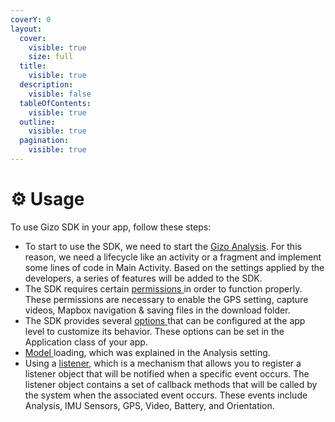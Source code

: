 ```yaml
---
coverY: 0
layout:
  cover:
    visible: true
    size: full
  title:
    visible: true
  description:
    visible: false
  tableOfContents:
    visible: true
  outline:
    visible: true
  pagination:
    visible: true
---
```


# ⚙ Usage

To use Gizo SDK in your app, follow these steps:

* To start to use the SDK, we need to start the [Gizo Analysis](gizo-analysis.md). For this reason, we need a lifecycle like an activity or a fragment and implement some lines of code in Main Activity. Based on the settings applied by the developers, a series of features will be added to the SDK.
* The SDK requires certain [permissions ](permissions.md)in order to function properly. These permissions are necessary to enable the GPS setting, capture videos, Mapbox navigation & saving files in the download folder.
* The SDK provides several [options ](app-options/)that can be configured at the app level to customize its behavior. These options can be set in the Application class of your app.
* [Model ](app-options/gizoanalysissettings.md#step-1-adding-model)loading, which was explained in the Analysis setting.
* Using a [listener](listeners.md), which is a mechanism that allows you to register a listener object that will be notified when a specific event occurs. The listener object contains a set of callback methods that will be called by the system when the associated event occurs. These events include Analysis, IMU Sensors, GPS, Video, Battery, and Orientation.

































##

